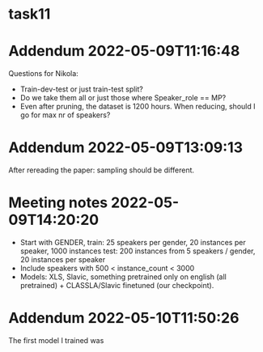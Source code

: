 # task11

# Addendum 2022-05-09T11:16:48

Questions for Nikola:
* Train-dev-test or just train-test split?
* Do we take them all or just those where Speaker_role == MP?
* Even after pruning, the dataset is 1200 hours. When reducing, should I go for max nr of speakers?

# Addendum 2022-05-09T13:09:13

After rereading the paper: sampling should be different. 

# Meeting notes 2022-05-09T14:20:20
* Start with GENDER, train: 25 speakers per gender, 20 instances per speaker,  1000 instances
                     test: 200 instances from 5 speakers / gender, 20 instances per speaker
* Include speakers with 500 < instance_count < 3000
* Models: XLS, Slavic, something pretrained only on english (all pretrained) +  CLASSLA/Slavic finetuned (our checkpoint).

# Addendum 2022-05-10T11:50:26

The first model I trained was 